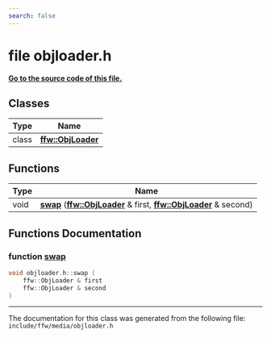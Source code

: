 ```yaml
---
search: false
---
```


# file objloader.h

**[Go to the source code of this file.](objloader_8h_source.md)**
## Classes

|Type|Name|
|-----|-----|
|class|[**ffw::ObjLoader**](classffw_1_1_obj_loader.md)|


## Functions

|Type|Name|
|-----|-----|
|void|[**swap**](objloader_8h.md#1a45931dbb9fe7d96bf5cfe56ea104596c) (**[ffw::ObjLoader](classffw_1_1_obj_loader.md)** & first, **[ffw::ObjLoader](classffw_1_1_obj_loader.md)** & second) |


## Functions Documentation

### function <a id="1a45931dbb9fe7d96bf5cfe56ea104596c" href="#1a45931dbb9fe7d96bf5cfe56ea104596c">swap</a>

```cpp
void objloader.h::swap (
    ffw::ObjLoader & first
    ffw::ObjLoader & second
)
```





----------------------------------------
The documentation for this class was generated from the following file: `include/ffw/media/objloader.h`
